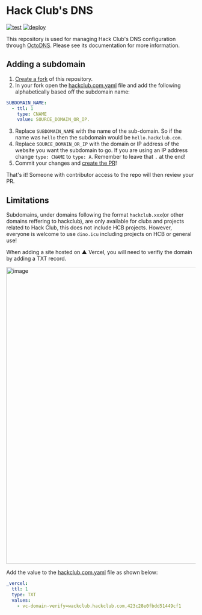 # Hack Club's DNS

[![test](https://github.com/hackclub/dns/workflows/test/badge.svg)](https://github.com/hackclub/dns/actions?query=workflow%3Atest)
[![deploy](https://github.com/hackclub/dns/workflows/deploy/badge.svg)](https://github.com/hackclub/dns/actions?query=workflow%3Adeploy)

This repository is used for managing Hack Club's DNS configuration through [OctoDNS](https://github.com/github/octodns). Please see its documentation for more information.

## Adding a subdomain

1. [Create a fork](https://docs.github.com/en/free-pro-team@latest/github/getting-started-with-github/fork-a-repo) of this repository.
2. In your fork open the [hackclub.com.yaml](./hackclub.com.yaml) file and add the following alphabetically based off the subdomain name:

```yaml
SUBDOMAIN_NAME:
  - ttl: 1
    type: CNAME
    value: SOURCE_DOMAIN_OR_IP.
```

3. Replace `SUBDOMAIN_NAME` with the name of the sub-domain. So if the name was `hello` then the subdomain would be `hello.hackclub.com`.
4. Replace `SOURCE_DOMAIN_OR_IP` with the domain or IP address of the website you want the subdomain to go. If you are using an IP address change `type: CNAME` to `type: A`. Remember to leave that `.` at the end!
5. Commit your changes and [create the PR](https://docs.github.com/en/free-pro-team@latest/github/collaborating-with-issues-and-pull-requests/creating-a-pull-request-from-a-fork)!

That's it! Someone with contributor access to the repo will then review your PR.

## Limitations

Subdomains, under domains following the format `hackclub.xxx`(or other domains reffering to hackclub), are only available for clubs and projects related to Hack Club, this does not include HCB projects. However, everyone is welcome to use `dino.icu` including projects on HCB or general use!

When adding a site hosted on ▲ Vercel, you will need to verifiy the domain by adding a TXT record.

<img width="787" alt="image" src="https://user-images.githubusercontent.com/63619830/171483050-68d3123b-3b16-4293-b7f1-f5259f6d039b.png">

Add the value to the [hackclub.com.yaml](./hackclub.com.yaml) file as shown below:

```yaml
_vercel:
  ttl: 1
  type: TXT
  values:
    - vc-domain-verify=wackclub.hackclub.com,423c28e0fbdd51449cf1
 ```
